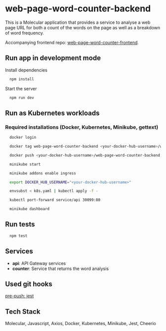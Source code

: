 # web-page-word-counter-backend

This is a Molecular application that provides a service to analyse a web page URL for both a count of the words on the page as well as a breakdown of word frequency.

Accompanying frontend repo: [web-page-word-counter-frontend](https://github.com/W-E-Robinson/web-page-word-counter-frontend).

## Run app in development mode

Install dependencies

```bash
  npm install
```

Start the server

```bash
  npm run dev
```

## Run as Kubernetes workloads

### Required installations (Docker, Kubernetes, Minikube, gettext)

```bash
  docker login
```
```bash
  docker tag web-page-word-counter-backend <your-docker-hub-username>/web-page-word-counter-backend
```
```bash
  docker push <your-docker-hub-username>/web-page-word-counter-backend
```
```bash
  minikube start
```
```bash
  minikube addons enable ingress
```
```bash
  export DOCKER_HUB_USERNAME="<your-docker-hub-username>"
```
```bash
  envsubst < k8s.yaml | kubectl apply -f -
```
```bash
  kubectl port-forward service/api 30099:80
```
```bash
  minikube dashboard
```

## Run tests

```bash
  npm test
```

## Services
- **api**: API Gateway services
- **counter**: Service that returns the word analysis

## Used git hooks

[pre-push: jest](https://github.com/W-E-Robinson/git-hooks/blob/main/pre-push/jest.sh)

## Tech Stack

Molecular, Javascript, Axios, Docker, Kubernetes, Minikube, Jest, Cheerio

